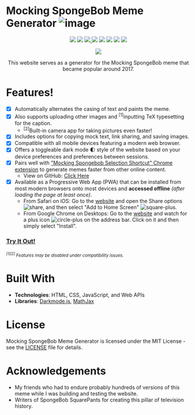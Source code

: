 # Mocking SpongeBob Meme Generator ![image](https://user-images.githubusercontent.com/3473945/80951825-9a4d0000-8dc6-11ea-8842-1e420c1891d0.png)

<p align="center">
  <img src="http://hits.dwyl.com/denk0403/Mocking-Spongebob.svg">
  <img src="https://img.shields.io/github/last-commit/denk0403/Mocking-Spongebob">
  <a href="https://denk0403.github.io/Mocking-Spongebob/#">
    <img src="https://img.shields.io/website?down_message=offline&up_message=online&url=https%3A%2F%2Fdenk0403.github.io%2FMocking-Spongebob%2F%23">
  </a>
  <img src="https://img.shields.io/github/languages/code-size/denk0403/Mocking-Spongebob">
  <img src="https://img.shields.io/github/languages/count/denk0403/Mocking-Spongebob">
  <img src="https://img.shields.io/github/languages/top/denk0403/Mocking-Spongebob">
  <img src="https://cdn.rawgit.com/sindresorhus/awesome/d7305f38d29fed78fa85652e3a63e154dd8e8829/media/badge.svg">
  <a href="https://twitter.com/denk0403">
    <img src="https://img.shields.io/twitter/follow/denk0403?style=social">
  </a>
</p>

<p align="center">
  <img src="https://user-images.githubusercontent.com/3473945/80951922-c799ae00-8dc6-11ea-89ff-84fdd4cc5a1d.png">
</p>
<p align="center">
  This website serves as a generator for the Mocking SpongeBob meme that became popular around 2017.
</p>

# Features!

- [x] Automatically alternates the casing of text and paints the meme.
- [x] Also supports uploading other images and <sup>[1]</sup>inputting TeX typesetting for the caption.
  - <sup>[2]</sup>Built-in camera app for taking pictures even faster!
- [x] Includes options for copying mock text, link sharing, and saving images.
- [x] Compatible with all mobile devices featuring a modern web browser.
- [x] Offers a toggleable dark mode 🌓 style of the website based on your device preferences and preferences between sessions.
- [x] Pairs well with ["Mocking Spongebob Selection Shortcut" Chrome extension](https://chrome.google.com/webstore/detail/mocking-spongebob-selecti/dkideaomnilanjacdpgkflcocpepjeno) to generate memes faster from other online content. 
  - View on GitHub: [Click Here](https://github.com/denk0403/Mocking-Spongebob-Chrome-Extension)
- [x] Available as a Progressive Web App (PWA) that can be installed from most modern browsers onto most devices and **accessed offline** _(after loading the page at least once)_.
  - From Safari on iOS: Go to the [website](https://denk0403.github.io/Mocking-Spongebob/) and open the Share options ![share](https://user-images.githubusercontent.com/3473945/81280920-2e1d0700-9027-11ea-8cf9-0d01023137d7.png), and then select "Add to Home Screen" ![square-plus](https://user-images.githubusercontent.com/3473945/81280919-2e1d0700-9027-11ea-993c-b1e2f7192ad6.png).
  - From Google Chrome on Desktops: Go to the [website](https://denk0403.github.io/Mocking-Spongebob/) and watch for a plus icon ![circle-plus](https://user-images.githubusercontent.com/3473945/81280918-2e1d0700-9027-11ea-8221-5679a3382109.png) on the address bar. Click on it and then simply select "Install".

### [**Try It Out!**](https://denk0403.github.io/Mocking-Spongebob/)

###### _<sup><sup>[1][2]</sup> Features may be disabled under compatibility issues.</sup>_

# Built With

- **Technologies**: HTML, CSS, JavaScript, and Web APIs
- **Libraries**: [Darkmode.js](https://darkmodejs.learn.uno/), [MathJax](https://www.mathjax.org/)

# License

Mocking SpongeBob Meme Generator is licensed under the MIT License - see the [LICENSE](https://github.com/denk0403/Mocking-Spongebob/blob/master/LICENSE) file for details.

# Acknowledgements

- My friends who had to endure probably hundreds of versions of this meme while I was building and testing the website.
- Writers of SpongeBob SquarePants for creating this pillar of television history.
